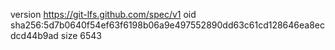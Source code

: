 version https://git-lfs.github.com/spec/v1
oid sha256:5d7b0640f54ef63f6198b06a9e497552890dd63c61cd128646ea8ecdcd44b9ad
size 6543

